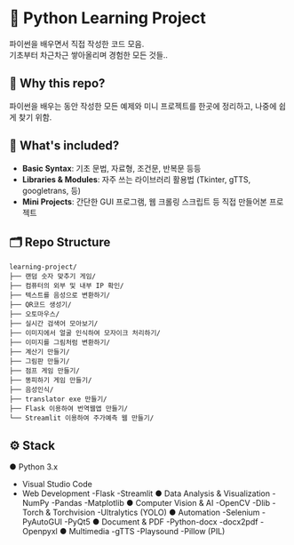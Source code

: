 # 🐍 Python Learning Project

파이썬을 배우면서 직접 작성한 코드 모음.\
기초부터 차근차근 쌓아올리며 경험한 모든 것들..

## 📌 Why this repo?

파이썬을 배우는 동안 작성한 모든 예제와 미니 프로젝트를 한곳에 정리하고, 나중에 쉽게 찾기 위함.

## 🚀 What's included?

- **Basic Syntax**: 기초 문법, 자료형, 조건문, 반복문 등등
- **Libraries & Modules**: 자주 쓰는 라이브러리 활용법 (Tkinter, gTTS, googletrans, 등)
- **Mini Projects**: 간단한 GUI 프로그램, 웹 크롤링 스크립트 등 직접 만들어본 프로젝트

## 🗂️ Repo Structure

```
learning-project/
├── 랜덤 숫자 맞추기 게임/
├── 컴퓨터의 외부 및 내부 IP 확인/
├── 텍스트를 음성으로 변환하기/
├── QR코드 생성기/
├── 오토마우스/
├── 실시간 검색어 모아보기/
├── 이미지에서 얼굴 인식하여 모자이크 처리하기/
├── 이미지를 그림처럼 변환하기/
├── 계산기 만들기/
├── 그림판 만들기/
├── 점프 게임 만들기/
├── 똥피하기 게임 만들기/
├── 음성인식/
├── translator exe 만들기/
├── Flask 이용하여 번역웹앱 만들기/
└── Streamlit 이용하여 주가예측 웹 만들기/
```

## ⚙️ Stack

● Python 3.x
- Visual Studio Code
- Web Development
  -Flask
  -Streamlit
● Data Analysis & Visualization
  -NumPy
  -Pandas
  -Matplotlib
● Computer Vision & AI
  -OpenCV
  -Dlib
  -Torch & Torchvision
  -Ultralytics (YOLO)
● Automation
  -Selenium
  -PyAutoGUI
  -PyQt5
● Document & PDF
  -Python-docx
  -docx2pdf
  -Openpyxl
● Multimedia
  -gTTS
  -Playsound
  -Pillow (PIL)
